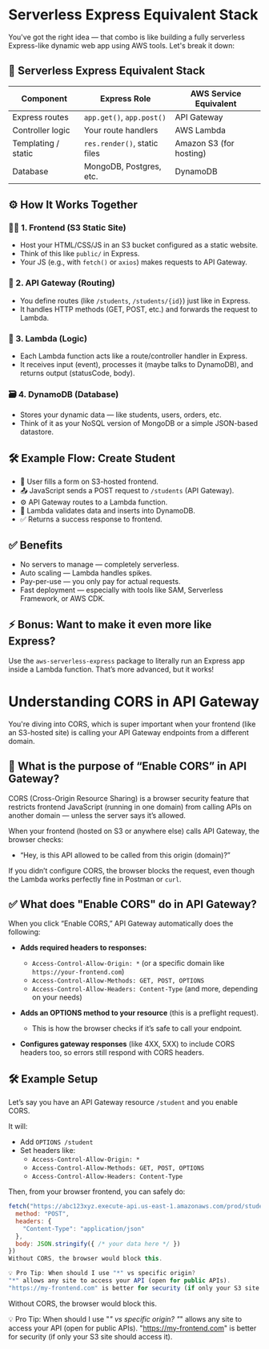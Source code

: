 # Serverless Express Equivalent Stack

You've got the right idea — that combo is like building a fully serverless Express-like dynamic web app using AWS tools. Let's break it down:

## 🧩 Serverless Express Equivalent Stack

| Component              | Express Role                 | AWS Service Equivalent  |
|------------------------|------------------------------|-------------------------|
| Express routes         | `app.get()`, `app.post()`    | API Gateway             |
| Controller logic       | Your route handlers           | AWS Lambda              |
| Templating / static    | `res.render()`, static files | Amazon S3 (for hosting) |
| Database               | MongoDB, Postgres, etc.      | DynamoDB                |

## ⚙️ How It Works Together

### 🧑‍💻 1. Frontend (S3 Static Site)

- Host your HTML/CSS/JS in an S3 bucket configured as a static website.
- Think of this like `public/` in Express.
- Your JS (e.g., with `fetch()` or `axios`) makes requests to API Gateway.

### 📡 2. API Gateway (Routing)

- You define routes (like `/students`, `/students/{id}`) just like in Express.
- It handles HTTP methods (GET, POST, etc.) and forwards the request to Lambda.

### 🧠 3. Lambda (Logic)

- Each Lambda function acts like a route/controller handler in Express.
- It receives input (event), processes it (maybe talks to DynamoDB), and returns output (statusCode, body).

### 🗃️ 4. DynamoDB (Database)

- Stores your dynamic data — like students, users, orders, etc.
- Think of it as your NoSQL version of MongoDB or a simple JSON-based datastore.

## 🛠️ Example Flow: Create Student

- 🧍 User fills a form on S3-hosted frontend.
- 📤 JavaScript sends a POST request to `/students` (API Gateway).
- ⚙️ API Gateway routes to a Lambda function.
- 🧠 Lambda validates data and inserts into DynamoDB.
- ✅ Returns a success response to frontend.

## ✅ Benefits

- No servers to manage — completely serverless.
- Auto scaling — Lambda handles spikes.
- Pay-per-use — you only pay for actual requests.
- Fast deployment — especially with tools like SAM, Serverless Framework, or AWS CDK.

## ⚡ Bonus: Want to make it even more like Express?

Use the `aws-serverless-express` package to literally run an Express app inside a Lambda function. That’s more advanced, but it works!


# Understanding CORS in API Gateway

You're diving into CORS, which is super important when your frontend (like an S3-hosted site) is calling your API Gateway endpoints from a different domain.

## 🎯 What is the purpose of “Enable CORS” in API Gateway?

CORS (Cross-Origin Resource Sharing) is a browser security feature that restricts frontend JavaScript (running in one domain) from calling APIs on another domain — unless the server says it’s allowed.

When your frontend (hosted on S3 or anywhere else) calls API Gateway, the browser checks:

- “Hey, is this API allowed to be called from this origin (domain)?”

If you didn’t configure CORS, the browser blocks the request, even though the Lambda works perfectly fine in Postman or `curl`.

## ✅ What does "Enable CORS" do in API Gateway?

When you click “Enable CORS,” API Gateway automatically does the following:

- **Adds required headers to responses:**
  - `Access-Control-Allow-Origin: *` (or a specific domain like `https://your-frontend.com`)
  - `Access-Control-Allow-Methods: GET, POST, OPTIONS`
  - `Access-Control-Allow-Headers: Content-Type` (and more, depending on your needs)

- **Adds an OPTIONS method to your resource** (this is a preflight request).
  - This is how the browser checks if it’s safe to call your endpoint.

- **Configures gateway responses** (like 4XX, 5XX) to include CORS headers too, so errors still respond with CORS headers.

## 🛠 Example Setup

Let’s say you have an API Gateway resource `/student` and you enable CORS.

It will:

- Add `OPTIONS /student`
- Set headers like:
  - `Access-Control-Allow-Origin: *`
  - `Access-Control-Allow-Methods: GET, POST, OPTIONS`
  - `Access-Control-Allow-Headers: Content-Type`

Then, from your browser frontend, you can safely do:

```javascript
fetch("https://abc123xyz.execute-api.us-east-1.amazonaws.com/prod/student", {
  method: "POST",
  headers: {
    "Content-Type": "application/json"
  },
  body: JSON.stringify({ /* your data here */ })
})
Without CORS, the browser would block this.

💡 Pro Tip: When should I use "*" vs specific origin?
"*" allows any site to access your API (open for public APIs).
"https://my-frontend.com" is better for security (if only your S3 site should access it).
```

Without CORS, the browser would block this.

💡 Pro Tip: When should I use "*" vs specific origin?
"*" allows any site to access your API (open for public APIs).
"https://my-frontend.com" is better for security (if only your S3 site should access it).
